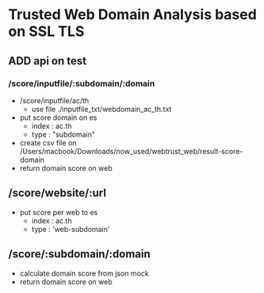 # Trusted Web Domain Analysis based on SSL TLS

## ADD api on test

### /score/inputfile/:subdomain/:domain
* /score/inputfile/ac/th
  * use file ./inputfile_txt/webdomain_ac_th.txt
* put score domain on es
  * index : ac.th
  * type : "subdomain"
* create csv file on /Users/macbook/Downloads/now_used/webtrust_web/result-score-domain
* return domain score on web

## /score/website/:url
* put score per web to es
  * index : ac.th
  * type : 'web-subdomain'

## /score/:subdomain/:domain
* calculate domain score from json mock
* return domain score on web
